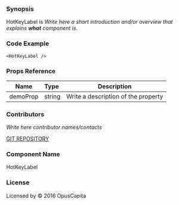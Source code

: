 ### Synopsis

HotKeyLabel is 
*Write here a short introduction and/or overview that explains **what** component is.*

### Code Example

```
<HotKeyLabel />
```

### Props Reference

| Name                          | Type                  | Description                                                |
| ------------------------------|:----------------------| -----------------------------------------------------------|
| demoProp | string | Write a description of the property |

### Contributors
*Write here contributor names/contacts*

[GIT REPOSITORY](http://buildserver.jcatalog.com/gitweb/?p=js-react-application-generator.git)

### Component Name

HotKeyLabel

### License

Licensed by © 2016 OpusCapita

